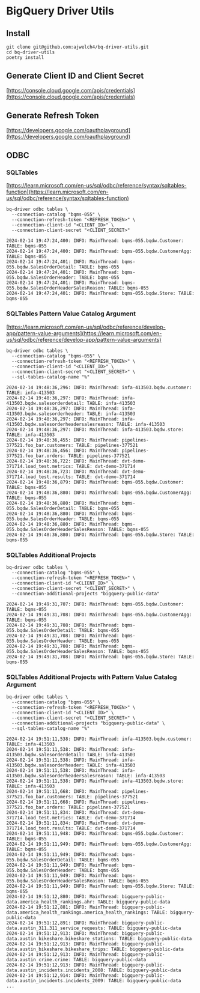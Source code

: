 # BigQuery Driver Utils

## Install

```shell
git clone git@github.com:ajwelch4/bq-driver-utils.git
cd bq-driver-utils
poetry install
```

## Generate Client ID and Client Secret

[https://console.cloud.google.com/apis/credentials](https://console.cloud.google.com/apis/credentials)

## Generate Refresh Token

[https://developers.google.com/oauthplayground](https://developers.google.com/oauthplayground)

## ODBC

### SQLTables

[https://learn.microsoft.com/en-us/sql/odbc/reference/syntax/sqltables-function](https://learn.microsoft.com/en-us/sql/odbc/reference/syntax/sqltables-function)

<!-- markdownlint-disable -->
```shell
bq-driver odbc tables \
  --connection-catalog "bqms-055" \
  --connection-refresh-token "<REFRESH_TOKEN>" \
  --connection-client-id "<CLIENT_ID>" \
  --connection-client-secret "<CLIENT_SECRET>"
  
2024-02-14 19:47:24,400: INFO: MainThread: bqms-055.bqdw.Customer: TABLE: bqms-055
2024-02-14 19:47:24,400: INFO: MainThread: bqms-055.bqdw.CustomerAgg: TABLE: bqms-055
2024-02-14 19:47:24,401: INFO: MainThread: bqms-055.bqdw.SalesOrderDetail: TABLE: bqms-055
2024-02-14 19:47:24,401: INFO: MainThread: bqms-055.bqdw.SalesOrderHeader: TABLE: bqms-055
2024-02-14 19:47:24,401: INFO: MainThread: bqms-055.bqdw.SalesOrderHeaderSalesReason: TABLE: bqms-055
2024-02-14 19:47:24,401: INFO: MainThread: bqms-055.bqdw.Store: TABLE: bqms-055
```
<!-- markdownlint-enable -->

### SQLTables Pattern Value Catalog Argument

[https://learn.microsoft.com/en-us/sql/odbc/reference/develop-app/pattern-value-arguments](https://learn.microsoft.com/en-us/sql/odbc/reference/develop-app/pattern-value-arguments)

<!-- markdownlint-disable -->
```shell
bq-driver odbc tables \
  --connection-catalog "bqms-055" \
  --connection-refresh-token "<REFRESH_TOKEN>" \
  --connection-client-id "<CLIENT_ID>" \
  --connection-client-secret "<CLIENT_SECRET>" \
  --sql-tables-catalog-name "%"

2024-02-14 19:48:36,296: INFO: MainThread: infa-413503.bqdw.customer: TABLE: infa-413503
2024-02-14 19:48:36,297: INFO: MainThread: infa-413503.bqdw.salesorderdetail: TABLE: infa-413503
2024-02-14 19:48:36,297: INFO: MainThread: infa-413503.bqdw.salesorderheader: TABLE: infa-413503
2024-02-14 19:48:36,297: INFO: MainThread: infa-413503.bqdw.salesorderheadersalesreason: TABLE: infa-413503
2024-02-14 19:48:36,297: INFO: MainThread: infa-413503.bqdw.store: TABLE: infa-413503
2024-02-14 19:48:36,455: INFO: MainThread: pipelines-377521.foo_bar.customers: TABLE: pipelines-377521
2024-02-14 19:48:36,456: INFO: MainThread: pipelines-377521.foo_bar.orders: TABLE: pipelines-377521
2024-02-14 19:48:36,722: INFO: MainThread: dvt-demo-371714.load_test.metrics: TABLE: dvt-demo-371714
2024-02-14 19:48:36,723: INFO: MainThread: dvt-demo-371714.load_test.results: TABLE: dvt-demo-371714
2024-02-14 19:48:36,879: INFO: MainThread: bqms-055.bqdw.Customer: TABLE: bqms-055
2024-02-14 19:48:36,880: INFO: MainThread: bqms-055.bqdw.CustomerAgg: TABLE: bqms-055
2024-02-14 19:48:36,880: INFO: MainThread: bqms-055.bqdw.SalesOrderDetail: TABLE: bqms-055
2024-02-14 19:48:36,880: INFO: MainThread: bqms-055.bqdw.SalesOrderHeader: TABLE: bqms-055
2024-02-14 19:48:36,880: INFO: MainThread: bqms-055.bqdw.SalesOrderHeaderSalesReason: TABLE: bqms-055
2024-02-14 19:48:36,880: INFO: MainThread: bqms-055.bqdw.Store: TABLE: bqms-055

```
<!-- markdownlint-enable -->

### SQLTables Additional Projects

<!-- markdownlint-disable -->
```shell
bq-driver odbc tables \
  --connection-catalog "bqms-055" \
  --connection-refresh-token "<REFRESH_TOKEN>" \
  --connection-client-id "<CLIENT_ID>" \
  --connection-client-secret "<CLIENT_SECRET>" \
  --connection-additional-projects "bigquery-public-data"

2024-02-14 19:49:31,707: INFO: MainThread: bqms-055.bqdw.Customer: TABLE: bqms-055
2024-02-14 19:49:31,708: INFO: MainThread: bqms-055.bqdw.CustomerAgg: TABLE: bqms-055
2024-02-14 19:49:31,708: INFO: MainThread: bqms-055.bqdw.SalesOrderDetail: TABLE: bqms-055
2024-02-14 19:49:31,708: INFO: MainThread: bqms-055.bqdw.SalesOrderHeader: TABLE: bqms-055
2024-02-14 19:49:31,708: INFO: MainThread: bqms-055.bqdw.SalesOrderHeaderSalesReason: TABLE: bqms-055
2024-02-14 19:49:31,708: INFO: MainThread: bqms-055.bqdw.Store: TABLE: bqms-055

```
<!-- markdownlint-enable -->

### SQLTables Additional Projects with Pattern Value Catalog Argument

<!-- markdownlint-disable -->
```shell
bq-driver odbc tables \
  --connection-catalog "bqms-055" \
  --connection-refresh-token "<REFRESH_TOKEN>" \
  --connection-client-id "<CLIENT_ID>" \
  --connection-client-secret "<CLIENT_SECRET>" \
  --connection-additional-projects "bigquery-public-data" \
  --sql-tables-catalog-name "%"

2024-02-14 19:51:11,538: INFO: MainThread: infa-413503.bqdw.customer: TABLE: infa-413503
2024-02-14 19:51:11,538: INFO: MainThread: infa-413503.bqdw.salesorderdetail: TABLE: infa-413503
2024-02-14 19:51:11,538: INFO: MainThread: infa-413503.bqdw.salesorderheader: TABLE: infa-413503
2024-02-14 19:51:11,538: INFO: MainThread: infa-413503.bqdw.salesorderheadersalesreason: TABLE: infa-413503
2024-02-14 19:51:11,538: INFO: MainThread: infa-413503.bqdw.store: TABLE: infa-413503
2024-02-14 19:51:11,668: INFO: MainThread: pipelines-377521.foo_bar.customers: TABLE: pipelines-377521
2024-02-14 19:51:11,668: INFO: MainThread: pipelines-377521.foo_bar.orders: TABLE: pipelines-377521
2024-02-14 19:51:11,834: INFO: MainThread: dvt-demo-371714.load_test.metrics: TABLE: dvt-demo-371714
2024-02-14 19:51:11,834: INFO: MainThread: dvt-demo-371714.load_test.results: TABLE: dvt-demo-371714
2024-02-14 19:51:11,948: INFO: MainThread: bqms-055.bqdw.Customer: TABLE: bqms-055
2024-02-14 19:51:11,949: INFO: MainThread: bqms-055.bqdw.CustomerAgg: TABLE: bqms-055
2024-02-14 19:51:11,949: INFO: MainThread: bqms-055.bqdw.SalesOrderDetail: TABLE: bqms-055
2024-02-14 19:51:11,949: INFO: MainThread: bqms-055.bqdw.SalesOrderHeader: TABLE: bqms-055
2024-02-14 19:51:11,949: INFO: MainThread: bqms-055.bqdw.SalesOrderHeaderSalesReason: TABLE: bqms-055
2024-02-14 19:51:11,949: INFO: MainThread: bqms-055.bqdw.Store: TABLE: bqms-055
2024-02-14 19:51:12,880: INFO: MainThread: bigquery-public-data.america_health_rankings.ahr: TABLE: bigquery-public-data
2024-02-14 19:51:12,881: INFO: MainThread: bigquery-public-data.america_health_rankings.america_health_rankings: TABLE: bigquery-public-data
2024-02-14 19:51:12,891: INFO: MainThread: bigquery-public-data.austin_311.311_service_requests: TABLE: bigquery-public-data
2024-02-14 19:51:12,913: INFO: MainThread: bigquery-public-data.austin_bikeshare.bikeshare_stations: TABLE: bigquery-public-data
2024-02-14 19:51:12,913: INFO: MainThread: bigquery-public-data.austin_bikeshare.bikeshare_trips: TABLE: bigquery-public-data
2024-02-14 19:51:12,913: INFO: MainThread: bigquery-public-data.austin_crime.crime: TABLE: bigquery-public-data
2024-02-14 19:51:12,913: INFO: MainThread: bigquery-public-data.austin_incidents.incidents_2008: TABLE: bigquery-public-data
2024-02-14 19:51:12,914: INFO: MainThread: bigquery-public-data.austin_incidents.incidents_2009: TABLE: bigquery-public-data
...
```
<!-- markdownlint-enable -->